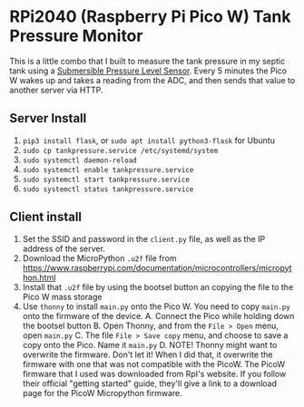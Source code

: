 # RPi2040 (Raspberry Pi Pico W) Tank Pressure Monitor

This is a little combo that I built to measure the tank pressure in my septic tank
using a [Submersible Pressure Level Sensor](https://www.dfrobot.com/product-1863.html).
Every 5 minutes the Pico W wakes up and takes a reading from the ADC, and then sends that
value to another server via HTTP.

## Server Install

1. `pip3 install flask`, or `sudo apt install python3-flask` for Ubuntu
2. `sudo cp tankpressure.service /etc/systemd/system`
3. `sudo systemctl daemon-reload`
4. `sudo systemctl enable tankpressure.service`
5. `sudo systemctl start tankpressure.service`
6. `sudo systemctl status tankpressure.service`

## Client install

1. Set the SSID and password in the `client.py` file, as well as the IP address of the server.
2. Download the MicroPython `.u2f` file from https://www.raspberrypi.com/documentation/microcontrollers/micropython.html
3. Install that `.u2f` file by using the bootsel button an copying the file to the Pico W mass storage
4. Use `thonny` to install `main.py` onto the Pico W. You need to copy `main.py` onto the firmware of the device.
   A. Connect the Pico while holding down the bootsel button
   B. Open Thonny, and from the `File > Open` menu, open `main.py`
   C. The file `File > Save copy` menu, and choose to save a copy onto the Pico. Name it `main.py`
   D. NOTE! Thonny might want to overwrite the firmware. Don't let it! When I did that, it
   overwrite the firmware with one that was not compatible with the PicoW. The PicoW firmware that
   I used was downloaded from RpI's website. If you follow their official "getting started" guide,
   they'll give a link to a download page for the PicoW Micropython firmware.
